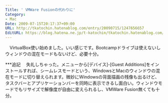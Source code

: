 ```yaml
---
Title: ' VMWare Fusionの代わりに'
Category:
- Mac
Date: 2009-07-15T20:17:37+09:00
URL: http://tkatochin.hatenablog.com/entry/20090715/1247656657
EditURL: https://blog.hatena.ne.jp/t-katochin/tkatochin.hatenablog.com/atom/entry/6653586347154754108
---
```


　VirtualBox使い始めました。いい感じです。Bootcampドライブは使えないしウィンドウの混在モードもないけど、必要十分。

***追記
　失礼しちゃった。メニューから[デバイス]-[Guest Additions]をインストールすれば、シームレスモードという、WindowsとMacのウィンドウの混在モードに切り替えられます。微妙にWindowsの背面描画の残像も出るけど、タスクバーとアプリケーションバーを同時に表示できるし面白い。ウィンドウモードでもリサイズで解像度が自由に変えられるし、VMWare Fusion無くても十分。

